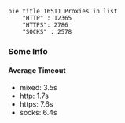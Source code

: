 
```mermaid
pie title 16511 Proxies in list
    "HTTP" : 12365
    "HTTPS": 2786
    "SOCKS" : 2578
```

### Some Info
#### Average Timeout

- mixed: 3.5s
- http: 1.7s
- https: 7.6s
- socks: 6.4s